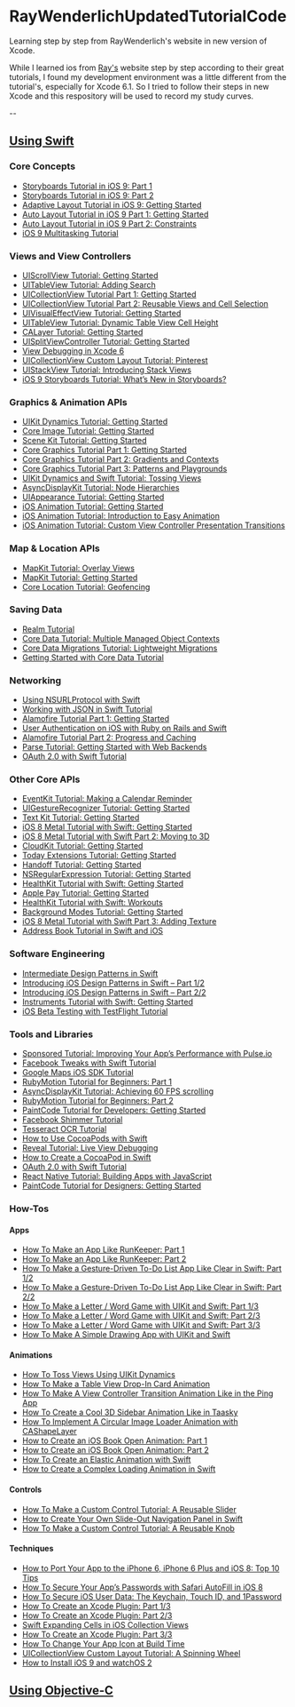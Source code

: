 RayWenderlichUpdatedTutorialCode
================================

Learning step by step from RayWenderlich's website in new version of Xcode.

  While I learned ios from [Ray's][1] website step by step according to their great tutorials, I found my development environment was a little different from the tutorial's, especially for Xcode 6.1. So I tried to follow their steps in new Xcode and this respository will be used to record my study curves.

--
## **[Using Swift][2]**
### **Core Concepts**
* [Storyboards Tutorial in iOS 9: Part 1]()
* [Storyboards Tutorial in iOS 9: Part 2]()
* [Adaptive Layout Tutorial in iOS 9: Getting Started]()
* [Auto Layout Tutorial in iOS 9 Part 1: Getting Started][6]
* [Auto Layout Tutorial in iOS 9 Part 2: Constraints][7]
* [iOS 9 Multitasking Tutorial]()  

### **Views and View Controllers**
* [UIScrollView Tutorial: Getting Started]()
* [UITableView Tutorial: Adding Search]()
* [UICollectionView Tutorial Part 1: Getting Started]()
* [UICollectionView Tutorial Part 2: Reusable Views and Cell Selection]()
* [UIVisualEffectView Tutorial: Getting Started]()
* [UITableView Tutorial: Dynamic Table View Cell Height]()
* [CALayer Tutorial: Getting Started]()
* [UISplitViewController Tutorial: Getting Started]()
* [View Debugging in Xcode 6]()
* [UICollectionView Custom Layout Tutorial: Pinterest]()
* [UIStackView Tutorial: Introducing Stack Views][19]
* [iOS 9 Storyboards Tutorial: What’s New in Storyboards?][20]


### **Graphics & Animation APIs**
* [UIKit Dynamics Tutorial: Getting Started]()
* [Core Image Tutorial: Getting Started]()
* [Scene Kit Tutorial: Getting Started]()
* [Core Graphics Tutorial Part 1: Getting Started]()
* [Core Graphics Tutorial Part 2: Gradients and Contexts]()
* [Core Graphics Tutorial Part 3: Patterns and Playgrounds]()
* [UIKit Dynamics and Swift Tutorial: Tossing Views]()
* [AsyncDisplayKit Tutorial: Node Hierarchies]()
* [UIAppearance Tutorial: Getting Started]()
* [iOS Animation Tutorial: Getting Started]()
* [iOS Animation Tutorial: Introduction to Easy Animation]()
* [iOS Animation Tutorial: Custom View Controller Presentation Transitions]()

### **Map & Location APIs**
* [MapKit Tutorial: Overlay Views]()
* [MapKit Tutorial: Getting Started]()
* [Core Location Tutorial: Geofencing]()

### **Saving Data**
* [Realm Tutorial]()
* [Core Data Tutorial: Multiple Managed Object Contexts]()
* [Core Data Migrations Tutorial: Lightweight Migrations]()
* [Getting Started with Core Data Tutorial]()


### **Networking**
* [Using NSURLProtocol with Swift]()
* [Working with JSON in Swift Tutorial]()
 * [Alamofire Tutorial Part 1: Getting Started]()
* [User Authentication on iOS with Ruby on Rails and Swift]()
* [Alamofire Tutorial Part 2: Progress and Caching]()
* [Parse Tutorial: Getting Started with Web Backends]()
* [OAuth 2.0 with Swift Tutorial]()

### **Other Core APIs**
* [EventKit Tutorial: Making a Calendar Reminder]()
* [UIGestureRecognizer Tutorial: Getting Started]()
* [Text Kit Tutorial: Getting Started]()
* [iOS 8 Metal Tutorial with Swift: Getting Started]()
* [iOS 8 Metal Tutorial with Swift Part 2: Moving to 3D]()
* [CloudKit Tutorial: Getting Started]()
* [Today Extensions Tutorial: Getting Started]()
* [Handoff Tutorial: Getting Started]()
* [NSRegularExpression Tutorial: Getting Started]()
* [HealthKit Tutorial with Swift: Getting Started]()
* [Apple Pay Tutorial: Getting Started]()
* [HealthKit Tutorial with Swift: Workouts]()
* [Background Modes Tutorial: Getting Started]()
* [iOS 8 Metal Tutorial with Swift Part 3: Adding Texture]()
* [Address Book Tutorial in Swift and iOS]()

### **Software Engineering**
* [Intermediate Design Patterns in Swift]()
* [Introducing iOS Design Patterns in Swift – Part 1/2]()
* [Introducing iOS Design Patterns in Swift – Part 2/2]()
* [Instruments Tutorial with Swift: Getting Started]()
* [iOS Beta Testing with TestFlight Tutorial]()

### **Tools and Libraries**
* [Sponsored Tutorial: Improving Your App’s Performance with Pulse.io]()
* [Facebook Tweaks with Swift Tutorial]()
* [Google Maps iOS SDK Tutorial]()
* [RubyMotion Tutorial for Beginners: Part 1]()
* [AsyncDisplayKit Tutorial: Achieving 60 FPS scrolling]()
* [RubyMotion Tutorial for Beginners: Part 2]()
* [PaintCode Tutorial for Developers: Getting Started]()
* [Facebook Shimmer Tutorial]()
* [Tesseract OCR Tutorial]()
* [How to Use CocoaPods with Swift]()
* [Reveal Tutorial: Live View Debugging]()
* [How to Create a CocoaPod in Swift]()
* [OAuth 2.0 with Swift Tutorial]()
* [React Native Tutorial: Building Apps with JavaScript]()
* [PaintCode Tutorial for Designers: Getting Started]()

### **How-Tos**
#### **Apps**
* [How To Make an App Like RunKeeper: Part 1]()
* [How To Make an App Like RunKeeper: Part 2]()
* [How To Make a Gesture-Driven To-Do List App Like Clear in Swift: Part 1/2]()
* [How To Make a Gesture-Driven To-Do List App Like Clear in Swift: Part 2/2]()
* [How To Make a Letter / Word Game with UIKit and Swift: Part 1/3]()
* [How To Make a Letter / Word Game with UIKit and Swift: Part 2/3]()
* [How To Make a Letter / Word Game with UIKit and Swift: Part 3/3]()
* [How To Make A Simple Drawing App with UIKit and Swift]()

#### **Animations**
* [How To Toss Views Using UIKit Dynamics]()
* [How To Make a Table View Drop-In Card Animation]()
* [How To Make A View Controller Transition Animation Like in the Ping App]()
* [How To Create a Cool 3D Sidebar Animation Like in Taasky]()
* [How To Implement A Circular Image Loader Animation with CAShapeLayer]()
* [How to Create an iOS Book Open Animation: Part 1]()
* [How to Create an iOS Book Open Animation: Part 2]()
* [How To Create an Elastic Animation with Swift]()
* [How to Create a Complex Loading Animation in Swift]()

#### **Controls**
* [How To Make a Custom Control Tutorial: A Reusable Slider]()
* [How to Create Your Own Slide-Out Navigation Panel in Swift]()
* [How To Make a Custom Control Tutorial: A Reusable Knob]()


#### **Techniques**
* [How to Port Your App to the iPhone 6, iPhone 6 Plus and iOS 8: Top 10 Tips]()
* [How To Secure Your App’s Passwords with Safari AutoFill in iOS 8]()
* [How To Secure iOS User Data: The Keychain, Touch ID, and 1Password]()
* [How To Create an Xcode Plugin: Part 1/3]()
* [How To Create an Xcode Plugin: Part 2/3]()
* [Swift Expanding Cells in iOS Collection Views]()
* [How To Create an Xcode Plugin: Part 3/3]()
* [How To Change Your App Icon at Build Time]()
* [UICollectionView Custom Layout Tutorial: A Spinning Wheel]()
* [How to Install iOS 9 and watchOS 2]()










## **[Using Objective-C][112]**



[1]:	http://www.raywenderlich.com/tutorials
[2]:	http://www.raywenderlich.com/category/ios
[6]:	https://github.com/qingqinghebiancao/RayWenderlichUpdatedTutorialCode/tree/master/StrutsProblem
[7]:	https://github.com/qingqinghebiancao/RayWenderlichUpdatedTutorialCode/tree/master/Constraints
[19]:	/VacationSpots
[20]:	/Prepped
[112]:	http://www.raywenderlich.com/tutorial-archive